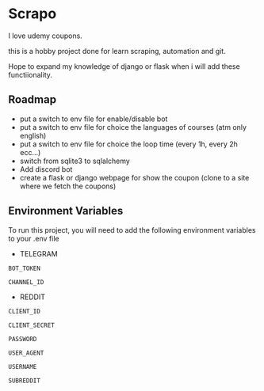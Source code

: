 
# Scrapo

I love udemy coupons.

this is a hobby project done for learn scraping, automation and git.

Hope to expand my knowledge of django or flask when i will add these functiionality.



## Roadmap

- put a switch to env file for enable/disable bot
- put a switch to env file for choice the languages of courses (atm only english)
- put a switch to env file for choice the loop time (every 1h, every 2h ecc...)
- switch from sqlite3 to sqlalchemy
- Add discord bot
- create a flask or django webpage for show the coupon (clone to a site where we fetch the coupons)

## Environment Variables

To run this project, you will need to add the following environment variables to your .env file

- TELEGRAM

`BOT_TOKEN`

`CHANNEL_ID`

- REDDIT

`CLIENT_ID`

`CLIENT_SECRET`

`PASSWORD`

`USER_AGENT`

`USERNAME`

`SUBREDDIT`
